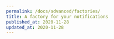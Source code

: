```yaml
---
permalink: /docs/advanced/factories/
title: A factory for your notifications
published_at: 2020-11-28
updated_at: 2020-11-28
---
```

